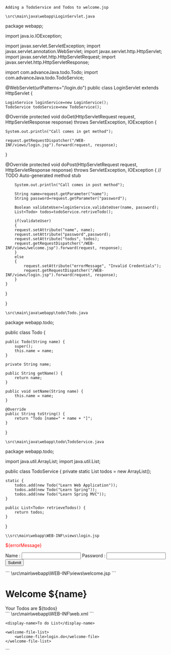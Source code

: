 	Adding a TodoService and Todos to welcome.jsp
  
 ```
\src\main\java\webapp\LoginServlet.java
```
package webapp;

import java.io.IOException;

import javax.servlet.ServletException;
import javax.servlet.annotation.WebServlet;
import javax.servlet.http.HttpServlet;
import javax.servlet.http.HttpServletRequest;
import javax.servlet.http.HttpServletResponse;

import com.advanceJava.todo.Todo;
import com.advanceJava.todo.TodoService;

@WebServlet(urlPatterns="/login.do")
public class LoginServlet extends HttpServlet {
	
	LoginService loginService=new LoginService();
	TodoService todoService=new TodoService();
	
@Override
protected void doGet(HttpServletRequest request, HttpServletResponse response) throws ServletException, IOException {
	
	System.out.println("Call comes in get method");
	
	request.getRequestDispatcher("/WEB-INF/views/login.jsp").forward(request, response);
}

@Override
	protected void doPost(HttpServletRequest request, HttpServletResponse response) throws ServletException, IOException {
		// TODO Auto-generated method stub
	
	    System.out.println("Call comes in post method");
	    
	    String name=request.getParameter("name");
	    String password=request.getParameter("password");
	    
	    Boolean validateUser=loginService.validateUser(name, password);
	    List<Todo> todos=todoService.retriveTodo();
	    
	    if(validateUser)
	    {
		request.setAttribute("name", name);
		request.setAttribute("password",password);
		request.setAttribute("todos", todos);
		request.getRequestDispatcher("/WEB-INF/views/welcome.jsp").forward(request, response);
	    }
	    else
	    {
	    	request.setAttribute("errorMessage", "Invalid Credentials");
	    	request.getRequestDispatcher("/WEB-INF/views/login.jsp").forward(request, response);
	    }
	}
}


}
```
\src\main\java\webapp\todo\Todo.java
```
package webapp.todo;

public class Todo {

	public Todo(String name) {
		super();
		this.name = name;
	}

	private String name;

	public String getName() {
		return name;
	}

	public void setName(String name) {
		this.name = name;
	}

	@Override
	public String toString() {
		return "Todo [name=" + name + "]";
	}
}
```
\src\main\java\webapp\todo\TodoService.java
```
package webapp.todo;

import java.util.ArrayList;
import java.util.List;

public class TodoService {
	private static List<Todo> todos = new ArrayList();

	static {
		todos.add(new Todo("Learn Web Application"));
		todos.add(new Todo("Learn Spring"));
		todos.add(new Todo("Learn Spring MVC"));
	}

	public List<Todo> retrieveTodos() {
		return todos;
	}
}
```
\\src\main\webapp\WEB-INF\views\login.jsp
```
<html>
<head>
<title>Yahoo!!</title>
</head>
<body>
	<p><font color="red">${errorMessage}</font></p>
	<form action="/login.do" method="POST">
		Name : <input name="name" type="text" /> Password : <input name="password" type="password" /> <input type="submit" />
	</form>
</body>
</html>
```
\src\main\webapp\WEB-INF\views\welcome.jsp
```
<html>
<head>
<title>Yahoo!!</title>
</head>
<body>
<H1>Welcome ${name}</H2>
<div>
Your Todos are
${todos}
</div>
</body>
</html>
```
\src\main\webapp\WEB-INF\web.xml
```
<!-- webapp/WEB-INF/web.xml -->
<web-app xmlns="http://java.sun.com/xml/ns/javaee" xmlns:xsi="http://www.w3.org/2001/XMLSchema-instance"
	xsi:schemaLocation="http://java.sun.com/xml/ns/javaee http://java.sun.com/xml/ns/javaee/web-app_3_0.xsd"
	version="3.0">

	<display-name>To do List</display-name>

	<welcome-file-list>
		<welcome-file>login.do</welcome-file>
	</welcome-file-list>
</web-app>
```
